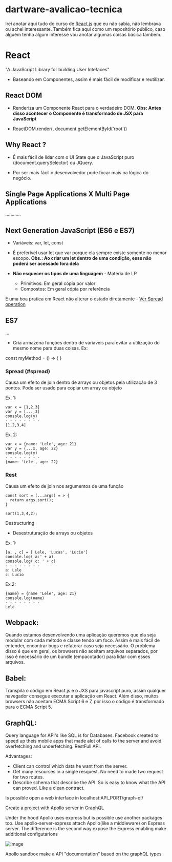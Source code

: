 dartware-avalicao-tecnica
=============================

Irei anotar aqui tudo do curso de [React.js](https://www.udemy.com/course/react-the-complete-guide-incl-redux/) que eu não sabia, não lembrava ou achei interessante. Também fica aqui como um repositório público, caso alguém tenha algum interesse vou anotar algumas coisas básica também. 

# React

"A JavaScript Library for building User Intefaces"

- Baseando em Componentes, assim é mais fácil de modificar e reutilizar.

## React DOM

- Renderiza um Componente React para o verdadeiro DOM. **Obs: Antes disso acontecer o Componente é transformado de JSX para JavaScript**

- ReactDOM.render(<Component/>, document.getElementById('root'))

## Why React ?

- É mais fácil de lidar com o UI State que o JavaScript puro (document.querySelector) ou JQuery.

- Por ser mais fácil o desenvolvedor pode focar mais na lógica do negócio.

## Single Page Applications X Multi Page Applications

............

## Next Generation JavaScript (ES6 e ES7)

- Variáveis: var, let, const
- É preferível usar let que var porque ela sempre existe somente no menor escopo. **Obs.: Ao criar um let dentro de uma condição, esss não poderá ser acessado fora dela**


- **Não esquecer os tipos de uma linguagem** - Matéria de LP

  - Primitivos: Em geral cópia por valor
  - Compostos: Em geral cópia por referência

É uma boa pratica em React não alterar o estado diretamente - [Ver Spread operation](#spread)





## ES7

...

- Cria armazena funções dentro de váriaveis para evitar a utilização do mesmo nome para duas coisas. Ex:

const myMethod = () => {
}


### Spread (#spread)

Causa um efeito de join dentro de arrays ou objetos pela utilização de 3 pontos. Pode ser usado para copiar um array ou objeto

Ex. 1:
```
var x = [1,2,3]
var y = [...,3]
console.log(y)
- - - - - - - -
[1,2,3,4]
```

Ex. 2:

```
var x = {name: 'Lele', age: 21} 
var y = {...x, age: 22}
console.log(y)
- - - - - - - -
{name: 'Lele', age: 22}
```

### Rest

Causa um efeito de join nos argumentos de uma função


```
const sort = (...args) = > {
  return args.sort();
}

sort(1,3,4,2);
```
Destructuring

- Desestruturação de arrays ou objetos

Ex. 1:
```
[a, , c] = ['Lele, 'Lucas', 'Lucio']
console.log('a:' + a)
console.log('c: ' + c)
- - - - - - - -
a: Lele
c: Lucio
```

Ex.2:

```
{name} = {name 'Lele', age: 21}
console.log(name)
- - - - - - - -
Lele
```

## Webpack:

Quando estamos desenvolvendo uma aplicação queremos que ela seja modular com cada método e classe tendo um foco. Assim é mais fácil de entender, encontrar bugs e refatorar caso seja necessário. O problema disso é que em geral, os browsers não aceitam arquivos separados, por isso é necessário de um bundle (empacotador) para lidar com esses arquivos.

## Babel:

Transpila o código em React.js e o JXS para javascript puro, assim qualquer navegador consegue executar a aplicação em React. Além disso, muitos browsers não aceitam ECMA Script 6 e 7, por isso o código é transformado para o ECMA Script 5.

## GraphQL:

Query language for API's like SQL is for Databases. Facebook created to speed up theis mobile apps that made alot of calls to the server and avoid overfetching and underfetching. RestFull API.

Advantages:
- Client can control which data he want from the server.
- Get many resourses in a single resquest. No need to made two request for two routes.
- Describe schema that describe the API. So is easy to know what the API can proved. Like a clean contract.

Is possible open a web interface in localhost:API_PORT/graph-ql/

Create a project with Apollo server in GraphQL

Under the hood Apollo uses express but is possible use another packages too. Use apollo-server-express attach Apollo(like a middleware) on Express server. The difference is the second way expose the Express enabling make additional configutarions

![image](https://user-images.githubusercontent.com/36925470/192650154-44a31d00-63a7-468b-99d0-7b144e87dd78.png)


Apollo sandbox make a API "documentation" based on the graphQL types

